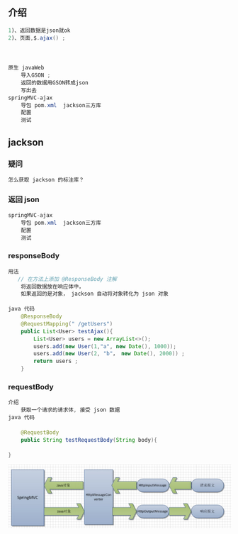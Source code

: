 ## 介绍

```java
1)、返回数据是json就ok
2)、页面,$.ajax() ;



原生 javaWeb
    导入GSON ;
	返回的数据用GSON转成json
	写出去
springMVC-ajax
	导包 pom.xml  jackson三方库
	配置
    测试     
```

## jackson

### 疑问

```java
怎么获取 jackson 的标注库？
```



### 返回 json

```java
springMVC-ajax
	导包 pom.xml  jackson三方库
	配置
    测试 

```

### responseBody

```java
用法
   // 在方法上添加 @ResponseBody 注解 
    将返回数据放在响应体中，
    如果返回的是对象， jackson 自动将对象转化为 json 对象

java 代码
    @ResponseBody
    @RequestMapping(" /getUsers")
    public List<User> testAjax(){
        List<User> users = new ArrayList<>();
        users.add(new User(1,"a", new Date(), 1000));
        users.add(new User(2, "b"， new Date(), 2000)) ;
        return users ;
    }

```

### requestBody

```java
介绍
    获取一个请求的请求体, 接受 json 数据
java 代码
    
    @RequestBody
    public String testRequestBody(String body){
    
}
```

![image-20210403135235560](image-20210403135235560.png)


